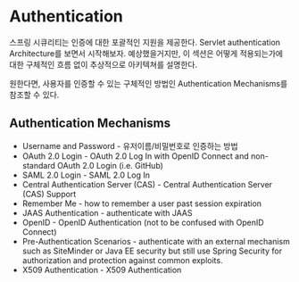 # Authentication

스프링 시큐리티는 인증에 대한 포괄적인 지원을 제공한다. Servlet authentication Architecture를 보면서 시작해보자. 예상했을거지만, 이 섹션은 어떻게 적용되는가에 대한 구체적인 흐름 없이 추상적으로 아키텍쳐를 설명한다.

원한다면, 사용자를 인증할 수 있는 구체적인 방법인 Authentication Mechanisms를 참조할 수 있다.

## Authentication Mechanisms
- Username and Password - 유저이름/비밀번호로 인증하는 방법
- OAuth 2.0 Login - OAuth 2.0 Log In with OpenID Connect and non-standard OAuth 2.0 Login (i.e. GitHub)
- SAML 2.0 Login - SAML 2.0 Log In
- Central Authentication Server (CAS) - Central Authentication Server (CAS) Support
- Remember Me - how to remember a user past session expiration
- JAAS Authentication - authenticate with JAAS
- OpenID - OpenID Authentication (not to be confused with OpenID Connect)
- Pre-Authentication Scenarios - authenticate with an external mechanism such as SiteMinder or Java EE security but still use Spring Security for authorization and protection against common exploits.
- X509 Authentication - X509 Authentication